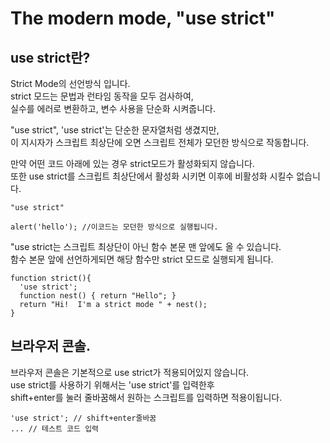 # The modern mode, "use strict"     
## use strict란?   
Strict Mode의 선언방식 입니다.  
strict 모드는 문법과 런타임 동작을 모두 검사하여,   
실수를 에러로 변환하고, 변수 사용을 단순화 시켜줍니다.   
   
"use strict", 'use strict'는 단순한 문자열처럼 생겼지만,  
이 지시자가 스크립트 최상단에 오면 스크립트 전체가 모던한 방식으로 작동합니다.  

만약 어떤 코드 아래에 있는 경우 strict모드가 활성화되지 않습니다.   
또한 use strict를 스크립트 최상단에서 활성화 시키면 이후에 비활성화 시킬수 없습니다.    
````
"use strict"

alert('hello'); //이코드는 모던한 방식으로 실행됩니다.
````

"use strict는 스크립트 최상단이 아닌 함수 본문 맨 앞에도 올 수 있습니다.   
함수 본문 앞에 선언하게되면 해당 함수만 strict 모드로 실행되게 됩니다.  
````
function strict(){
  'use strict';
  function nest() { return "Hello"; }
  return "Hi!  I'm a strict mode " + nest();
}
````

## 브라우저 콘솔.   
브라우저 콘솔은 기본적으로 use strict가 적용되어있지 않습니다.   
use strict를 사용하기 위해서는 'use strict'를 입력한후   
shift+enter를 눌러 줄바꿈해서 원하는 스크립트를 입력하면 적용이됩니다.   
````
'use strict'; // shift+enter줄바꿈
... // 테스트 코드 입력
````
